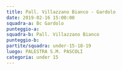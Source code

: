 ```yaml
---
title: Pall. Villazzano Bianco - Gardolo
date: 2019-02-16 15:00:00
squadra-a: Bc Gardolo
punteggio-a: 
squadra-b: Pall. Villazzano Bianco
punteggio-b: 
partite/squadra: under-15-18-19
luogo: PALESTRA S.M. PASCOLI
categoria: under 15
---
```


